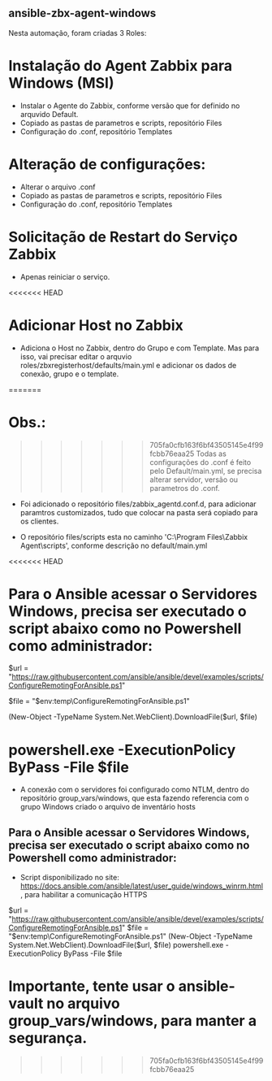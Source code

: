 ## ansible-zbx-agent-windows

Nesta automação, foram criadas 3 Roles:

# Instalação do Agent Zabbix para Windows (MSI)
  - Instalar o Agente do Zabbix, conforme versão que for definido no arquvido Default.
  - Copiado as pastas de parametros e scripts, repositório Files
  - Configuração do .conf, repositório Templates

# Alteração de configurações:
  - Alterar o arquivo .conf
  - Copiado as pastas de parametros e scripts, repositório Files
  - Configuração do .conf, repositório Templates

# Solicitação de Restart do Serviço Zabbix
  - Apenas reiniciar o serviço.

<<<<<<< HEAD
# Adicionar Host no Zabbix
  - Adiciona o Host no Zabbix, dentro do Grupo e com Template. Mas para isso, vai precisar editar o arquvio roles/zbxregisterhost/defaults/main.yml e adicionar os dados de conexão, grupo e o template.

=======
# Obs.: 
>>>>>>> 705fa0cfb163f6bf43505145e4f99fcbb76eaa25
Todas as configurações do .conf é feito pelo Default/main.yml, se precisa alterar servidor, versão ou parametros do .conf.

- Foi adicionado o repositório files/zabbix_agentd.conf.d, para adicionar paramtros customizados, tudo que colocar na pasta será copiado para os clientes.

- O repositório files/scripts esta no caminho 'C:\Program Files\Zabbix Agent\scripts\', conforme descrição no default/main.yml

<<<<<<< HEAD
# Para o Ansible acessar o Servidores Windows, precisa ser executado o script abaixo como no Powershell como administrador:

$url = "https://raw.githubusercontent.com/ansible/ansible/devel/examples/scripts/ConfigureRemotingForAnsible.ps1"

$file = "$env:temp\ConfigureRemotingForAnsible.ps1"

(New-Object -TypeName System.Net.WebClient).DownloadFile($url, $file)

powershell.exe -ExecutionPolicy ByPass -File $file
=======
- A conexão com o servidores foi configurado como NTLM, dentro do repositório group_vars/windows, que esta fazendo referencia com o grupo Windows criado o arquivo de inventário hosts

## Para o Ansible acessar o Servidores Windows, precisa ser executado o script abaixo como no Powershell como administrador:
- Script disponibilizado no site: https://docs.ansible.com/ansible/latest/user_guide/windows_winrm.html, para habilitar a comunicação HTTPS

$url = "https://raw.githubusercontent.com/ansible/ansible/devel/examples/scripts/ConfigureRemotingForAnsible.ps1"
$file = "$env:temp\ConfigureRemotingForAnsible.ps1"
(New-Object -TypeName System.Net.WebClient).DownloadFile($url, $file)
powershell.exe -ExecutionPolicy ByPass -File $file

# Importante, tente usar o ansible-vault no arquivo group_vars/windows, para manter a segurança.
>>>>>>> 705fa0cfb163f6bf43505145e4f99fcbb76eaa25
